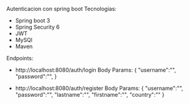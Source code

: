 Autenticacion con spring boot
Tecnologias:
- Spring boot 3
- Spring Security 6
- JWT
- MySQl
- Maven

Endpoints:

- http://localhost:8080/auth/login
  Body Params:
    {
    "username":"",
    "password":"",
}
  
- http://localhost:8080/auth/register
  Body Params:
  {
    "username":"",
    "password":"",
    "lastname":"",
    "firstname":"",
    "country":""
}
